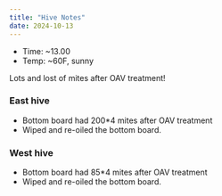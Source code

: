 ```yaml
---
title: "Hive Notes"
date: 2024-10-13
---
```


- Time: ~13.00
- Temp: ~60F, sunny

Lots and lost of mites after OAV treatment!

### East hive

- Bottom board had 200*4 mites after OAV treatment
- Wiped and re-oiled the bottom board.

### West hive

- Bottom board had 85*4 mites after OAV treatment
- Wiped and re-oiled the bottom board.


